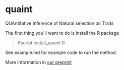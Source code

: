 # quaint
QUAntitative Inference of Natural selection on Traits

The first thing you'll want to do is install the R package
> Rscript install_quanit.R

See example.md for example code to run the method.


More information in [our preprint](https://www.biorxiv.org/content/early/2018/07/13/368506)
 
